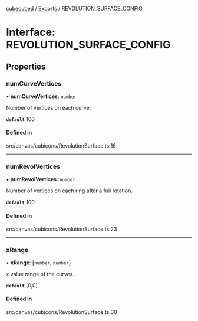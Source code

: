 [cubecubed](/reference/README.md) / [Exports](/reference/modules.md) / REVOLUTION\_SURFACE\_CONFIG

# Interface: REVOLUTION\_SURFACE\_CONFIG

## Properties

### numCurveVertices

• **numCurveVertices**: `number`

Number of vertices on each curve.

**`default`** 100

#### Defined in

src/canvas/cubicons/RevolutionSurface.ts:16

___

### numRevolVertices

• **numRevolVertices**: `number`

Number of vertices on each ring after a full rotation.

**`default`** 100

#### Defined in

src/canvas/cubicons/RevolutionSurface.ts:23

___

### xRange

• **xRange**: [`number`, `number`]

x value range of the curves.

**`default`** [0,0]

#### Defined in

src/canvas/cubicons/RevolutionSurface.ts:30
